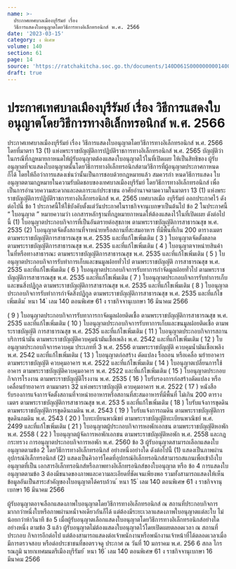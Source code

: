 ```yaml
---
name: >-
  ประกาศเทศบาลเมืองบุรีรัมย์ เรื่อง
  วิธีการแสดงใบอนุญาตโดยวิธีการทางอิเล็กทรอนิกส์ พ.ศ. 2566
date: '2023-03-15'
category: ง พิเศษ
volume: 140
section: 61
page: 14
source: 'https://ratchakitcha.soc.go.th/documents/140D061S0000000001400.pdf'
draft: true
---
```


# ประกาศเทศบาลเมืองบุรีรัมย์ เรื่อง วิธีการแสดงใบอนุญาตโดยวิธีการทางอิเล็กทรอนิกส์ พ.ศ. 2566

ประกาศเทศบาลเมืองบุรีรัมย์ เรื่อง วิธีการแสดงใบอนุญาตโดยวิธีการทางอิเล็กทรอนิกส์ พ.ศ. 2566 โดยที่มาตรา 13 (1) แห่งพระราชบัญญัติการปฏิบัติราชการทางอิเล็กทรอนิกส์ พ.ศ. 2565 บัญญัติว่าในกรณีที่กฎหมายกาหนดให้ผู้รับอนุญาตต้องแสดงใบอนุญาตไว้ในที่เปิดเผย ให้เป็นสิทธิของ ผู้รับอนุญาตที่จะแสดงใบอนุญาตนั้นโดยวิธีการทางอิเล็กทรอนิกส์ตามวิธีการที่ผู้อนุญาตประกาศกาหนด ก็ได้ โดยให้ถือว่าการแสดงเช่นว่านั้นเป็นการชอบด้วยกฎหมายแล้ว สมควรกำ หนดวิธีการแสดง ใบอนุญาตตามกฎหมายในความรับผิดชอบของเทศบาลเมืองบุรีรัมย์ โดยวิธีการทางอิเล็กทรอนิกส์ เพื่อเป็นการอำนวยความสะดวกและลดภาระแก่ประชาชน อาศัยอำนาจตามความในมาตรา 13 (1) แห่งพระราชบัญญัติการปฏิบัติราชการทางอิเล็กทรอนิกส์ พ.ศ. 2565 เทศบาลเมือ งบุรีรัมย์ ออกประกาศไว้ ดังต่อไปนี้ ข้อ 1 ประกาศนี้ให้ใช้บังคับตั้งแต่วันประกาศในราชกิจจานุเบกษาเป็นต้นไป ข้อ 2 ในประกาศนี้ “ ใบอนุญาต ” หมายความว่า เอกสารหลักฐานที่กฎหมายกาหนดให้ต้องแสดงไว้ในที่เปิดเผย ดังต่อไปนี้ (1) ใบอนุญาตประกอบกิจการที่เป็นอันตรายต่อสุขภาพ ตามพระราชบัญญัติการสาธารณสุข พ.ศ. 2535 (2) ใบอนุญาตจัดตั้งสถานที่จาหน่ายหรือสถานที่สะสมอาหาร ที่มีพื้นที่เกิน 200 ตารางเมตร ตามพระราชบัญญัติการสาธารณสุข พ.ศ. 2535 และที่แก้ไขเพิ่มเติม ( 3 ) ใบอนุญาตจัดตั้งตลาด ตามพระราชบัญญัติการสาธารณสุข พ.ศ. 2535 และที่แก้ไขเพิ่มเติม ( 4 ) ใบอนุญาตจาหน่ายสินค้าในที่หรือทางสาธารณะ ตามพระราชบัญญัติการสาธารณสุข พ.ศ. 2535 และที่แก้ไขเพิ่มเติม ( 5 ) ใบอนุญาตประกอบกิจการรับทำการเก็บและขนมูลฝอยทั่วไป ตามพระราชบัญญัติ การสาธารณสุข พ.ศ. 2535 และที่แก้ไขเพิ่มเติม ( 6 ) ใบอนุญาตประกอบกิจการรับทาการกำจัดมูลฝอยทั่วไป ตามพระราชบัญญัติการสาธารณสุข พ.ศ. 2535 และที่แก้ไขเพิ่มเติม ( 7 ) ใบอนุญาตประกอบกิจการรับทำการเก็บและขนสิ่งปฏิกูล ตามพระราชบัญญัติการสาธารณสุข พ.ศ. 2535 และที่แก้ไขเพิ่มเติม ( 8 ) ใบอนุญาตประกอบกิจการรับทำการกำจัดสิ่งปฏิกูล ตามพระราชบัญญัติการสาธารณสุข พ.ศ. 2535 และที่แก้ไขเพิ่มเติม ้ หนา 14 ่ เลม 140 ตอนพิเศษ 61 ง ราชกิจจานุเบกษา 16 มีนาคม 2566

( 9 ) ใบอนุญาตประกอบกิจการรับทาการกาจัดมูลฝอยติดเชื้อ ตามพระราชบัญญัติการสาธารณสุข พ.ศ. 2535 และที่แก้ไขเพิ่มเติม ( 10 ) ใบอนุญาตประกอบกิจการรับทาการเก็บและขนมูลฝอยติดเชื้อ ตามพระราชบัญญัติ การสาธารณสุข พ.ศ. 2535 และที่แก้ไขเพิ่มเติม ( 11 ) ใบอนุญาตประกอบกิจการสถานบริการน้ามัน ตามพระราชบัญญัติควบคุมน้ามันเชื้อเพลิง พ.ศ. 2542 และที่แก้ไขเพิ่มเติม ( 12 ) ใบอนุญาตประกอบกิจการควบคุม ประเภทที่ 3 พ.ศ. 2556 ตามพระราชบัญญัติ ควบคุมน้ำมันเชื้อเพลิง พ.ศ. 2542 และที่แก้ไขเพิ่มเติม ( 13 ) ใบอนุญาตก่อสร้าง ดัดแปลง รื้อถอน หรือเคลื่อ นย้ายอาคาร ตามพระราชบัญญัติ ควบคุมอาคาร พ.ศ. 2522 และที่แก้ไขเพิ่มเติม ( 14 ) ใบอนุญาตเปลี่ยนการใช้อาคาร ตามพระราชบัญญัติควบคุมอาคาร พ.ศ. 2522 และที่แก้ไขเพิ่มเติม ( 15 ) ใบอนุญาตประกอบกิจการโรงงาน ตามพระราชบัญญัติโรงงาน พ.ศ. 2535 ( 16 ) ใบรับรองการก่อสร้างดัดแปลง หรือเคลื่อนย้ายอาคาร ตามมาตรา 32 แห่งพระราชบัญญัติ ควบคุมอาคาร พ.ศ. 2522 ( 17 ) หนังสือรับรองการแจ้งการจัดตั้งสถานที่จาหน่ายอาหารหรือสถานที่สะสมอาหารที่มีพื้นที่ ไม่เกิน 200 ตารางเมตร ตามพระราชบัญญัติการสาธารณสุข พ.ศ. 253 5 และที่แก้ไขเพิ่มเติม ( 18 ) ใบรับแจ้งการขุดดิน ตามพระราชบัญญัติการขุดดินถมดิน พ.ศ. 2543 ( 19 ) ใบรับแจ้งการถมดิน ตามพระราชบัญญัติการขุดดินถมดิน พ.ศ. 2543 ( 20 ) ใบทะเบียนพาณิชย์ ตามพระราชบัญญัติทะเบียนพาณิชย์ พ.ศ. 2499 และที่แก้ไขเพิ่มเติม ( 21 ) ใบอนุญาตผู้ประกอบกิจการหอพักเอกชน ตามพระราชบัญญัติหอพัก พ.ศ. 2558 ( 22 ) ใบอนุญาตผู้จัดการหอพักเอกชน ตามพระราชบัญญัติหอพัก พ.ศ. 2558 และกฎกระทรวง การอนุญาตประกอบกิจการหอพัก พ.ศ. 2560 ข้อ 3 ผู้รับอนุญาตสามารถเลือกแสดงใบอนุญาตตามข้อ 2 โดยวิธีการทางอิเล็กทรอนิกส์ อย่างหนึ่งอย่างใด ดังต่อไปนี้ (1) แสดงเป็นภาพผ่านอุปกรณ์อิเล็กทรอนิกส์ (2) แสดงเป็นคิวอาร์โคดที่อุปกรณ์อิเล็กทรอนิกส์สามารถสแกนเพื่อเข้าถึงใบอนุญาตที่เป็น เอกสารอิเล็กทรอนิกส์หรือภาพทางอิเล็กทรอนิกส์ของใบอนุญาต หรือ ข้อ 4 การแสดงใบอนุญาตตามข้อ 3 ต้องมีขนาดของภาพและความละเอียดที่ชัดเจนเพียงพอ รวมทั้งสามารถแสดงให้เห็นข้อมูลอันเป็นสาระสำคัญของใบอนุญาตได้ครบถ้วน ้ หนา 15 ่ เลม 140 ตอนพิเศษ 61 ง ราชกิจจานุเบกษา 16 มีนาคม 2566

ผู้รับอนุญาตอาจเลือกแสดงภาพใบอนุญาตโดยวิธีการทางอิเล็กทรอนิกส์ ณ สถานที่ประกอบกิจการ มากกว่าหนึ่งใบหรือภาพผ่านหน้ำจอเดียวกันก็ได้ แต่ต้องมีระยะเวลาแสดงภาพใบอนุญาตแต่ละใบ ไม่น้อยกว่าห้าวินาที ข้อ 5 เมื่อผู้รับอนุญาตเลือกแสดงใบอนุญาตโดยวิธีการทางอิเล็กทรอนิกส์อย่างใดอย่างหนึ่ง ตามข้อ 3 แล้ว ผู้รับอนุญาตไม่ต้องแสดงใบอนุญาตไว้โดยเปิดเผยตลอดเวลา ณ สถานที่ประกอบ กิจการอีกต่อไป แต่ต้องสามารถแสดงต่อเจ้าพนักงานหรือพนักงานเจ้าหน้าที่ได้ตลอดเวลาเมื่อมีการตรวจสอบ หรือต่อประชาชนที่ขอตรวจดู ประกาศ ณ วันที่ 10 มกราคม พ.ศ. 256 6 สกล ไกรรณภูมิ นายกเทศมนตรีเมืองบุรีรัมย์ ้ หนา 16 ่ เลม 140 ตอนพิเศษ 61 ง ราชกิจจานุเบกษา 16 มีนาคม 2566
